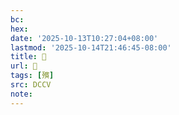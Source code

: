 ```yaml
---
bc:
hex:
date: '2025-10-13T10:27:04+08:00'
lastmod: '2025-10-14T21:46:45-08:00'
title: 􀜎
url: 􀜎
tags: [殯]
src: DCCV
note:
---
```

